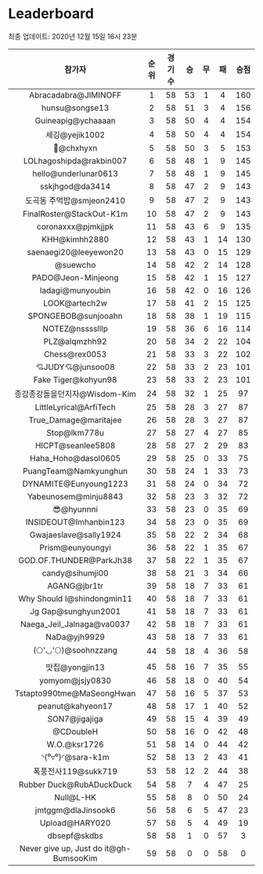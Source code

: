 # Leaderboard
최종 업데이트: 2020년 12월 15일 16시 23분




| 참가자 | 순위 | 경기수 | 승 | 무 | 패 | 승점 |
|:---:|:---:|:---:|:---:|:---:|:---:|:---:|
| Abracadabra@JIMINOFF | 1 | 58 | 53 | 1 | 4 | 160 |
| hunsu@songse13 | 2 | 58 | 51 | 3 | 4 | 156 |
| Guineapig@ychaaaan | 3 | 58 | 50 | 4 | 4 | 154 |
| 세깅@yejik1002 | 4 | 58 | 50 | 4 | 4 | 154 |
| 👑@chxhyxn | 5 | 58 | 50 | 3 | 5 | 153 |
| LOLhagoshipda@rakbin007 | 6 | 58 | 48 | 1 | 9 | 145 |
| hello@underlunar0613 | 7 | 58 | 48 | 1 | 9 | 145 |
| sskjhgod@da3414 | 8 | 58 | 47 | 2 | 9 | 143 |
| 도곡동 주먹밥@smjeon2410 | 9 | 58 | 47 | 2 | 9 | 143 |
| FinalRoster@StackOut-K1m | 10 | 58 | 47 | 2 | 9 | 143 |
| coronaxxx@pjmkjjpk | 11 | 58 | 43 | 6 | 9 | 135 |
| KHH@kimhh2880 | 12 | 58 | 43 | 1 | 14 | 130 |
| saenaegi20@leeyewon20 | 13 | 58 | 43 | 0 | 15 | 129 |
| @suewcho | 14 | 58 | 42 | 2 | 14 | 128 |
| PADO@Jeon-Minjeong | 15 | 58 | 42 | 1 | 15 | 127 |
| ladagi@munyoubin | 16 | 58 | 42 | 0 | 16 | 126 |
| LOOK@artech2w | 17 | 58 | 41 | 2 | 15 | 125 |
| SPONGEBOB@sunjooahn | 18 | 58 | 38 | 1 | 19 | 115 |
| NOTEZ@nsssslllp | 19 | 58 | 36 | 6 | 16 | 114 |
| PLZ@alqmzhh92 | 20 | 58 | 34 | 2 | 22 | 104 |
| Chess@rex0053 | 21 | 58 | 33 | 3 | 22 | 102 |
| 💘JUDY💘@junsoo08 | 22 | 58 | 33 | 2 | 23 | 101 |
| Fake Tiger@kohyun98 | 23 | 58 | 33 | 2 | 23 | 101 |
| 종강종강돌을던지자@Wisdom-Kim | 24 | 58 | 32 | 1 | 25 | 97 |
| LittleLyrical@ArfiTech | 25 | 58 | 28 | 3 | 27 | 87 |
| True_Damage@maritajee | 26 | 58 | 28 | 3 | 27 | 87 |
| Stop@lkm778u | 27 | 58 | 27 | 4 | 27 | 85 |
| HICPT@seanlee5808 | 28 | 58 | 27 | 2 | 29 | 83 |
| Haha_Hoho@dasol0605 | 29 | 58 | 25 | 0 | 33 | 75 |
| PuangTeam@Namkyunghun | 30 | 58 | 24 | 1 | 33 | 73 |
| DYNAMITE@Eunyoung1223 | 31 | 58 | 24 | 0 | 34 | 72 |
| Yabeunosem@minju8843 | 32 | 58 | 23 | 3 | 32 | 72 |
| 😎@hyunnni | 33 | 58 | 23 | 0 | 35 | 69 |
| INSIDEOUT@Imhanbin123 | 34 | 58 | 23 | 0 | 35 | 69 |
| Gwajaeslave@sally1924 | 35 | 58 | 22 | 2 | 34 | 68 |
| Prism@eunyoungyi | 36 | 58 | 22 | 1 | 35 | 67 |
| GOD.OF.THUNDER@ParkJh38 | 37 | 58 | 22 | 1 | 35 | 67 |
| candy@sihumji00 | 38 | 58 | 21 | 3 | 34 | 66 |
| AGANG@jbr1tr | 39 | 58 | 18 | 7 | 33 | 61 |
| Why Should I@shindongmin11 | 40 | 58 | 18 | 7 | 33 | 61 |
| Jg Gap@sunghyun2001 | 41 | 58 | 18 | 7 | 33 | 61 |
| Naega_Jeil_Jalnaga@va0037 | 42 | 58 | 18 | 7 | 33 | 61 |
| NaDa@yjh9929 | 43 | 58 | 18 | 7 | 33 | 61 |
| (🌕'◡'🌕)@soohnzzang | 44 | 58 | 18 | 4 | 36 | 58 |
| 맛집@yongjin13 | 45 | 58 | 16 | 7 | 35 | 55 |
| yomyom@jsjy0830 | 46 | 58 | 18 | 0 | 40 | 54 |
| Tstapto990tme@MaSeongHwan | 47 | 58 | 16 | 5 | 37 | 53 |
| peanut@kahyeon17 | 48 | 58 | 17 | 1 | 40 | 52 |
| SON7@jigajiga | 49 | 58 | 15 | 4 | 39 | 49 |
| @CDoubleH | 50 | 58 | 16 | 0 | 42 | 48 |
| W.O.@ksr1726 | 51 | 58 | 14 | 0 | 44 | 42 |
| ◝(⁰▿⁰)◜@sara-k1m | 52 | 58 | 13 | 2 | 43 | 41 |
| 폭풍전사119@sukk719 | 53 | 58 | 12 | 2 | 44 | 38 |
| Rubber Duck@RubADuckDuck | 54 | 58 | 7 | 4 | 47 | 25 |
| Null@L-HK | 55 | 58 | 8 | 0 | 50 | 24 |
| jmtggm@dlaJinsook6 | 56 | 58 | 6 | 5 | 47 | 23 |
| Upload@HARY020 | 57 | 58 | 5 | 4 | 49 | 19 |
| dbsepf@skdbs | 58 | 58 | 1 | 0 | 57 | 3 |
| Never give up, Just do it@gh-BumsooKim | 59 | 58 | 0 | 0 | 58 | 0 |